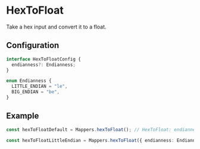 # HexToFloat

Take a hex input and convert it to a float.

## Configuration

```ts
interface HexToFloatConfig {
  endianness?: Endianness;
}

enum Endianness {
  LITTLE_ENDIAN = "le",
  BIG_ENDIAN = "be",
}
```

## Example

```ts
const hexToFloatDefault = Mappers.hexToFloat(); // HexToFloat: endianness:"be"

const hexToFloatLittleEndian = Mappers.hexToFloat({ endianness: Endianness.LITTLE_ENDIAN }); // HexToFloat: endianness:"le"
```
